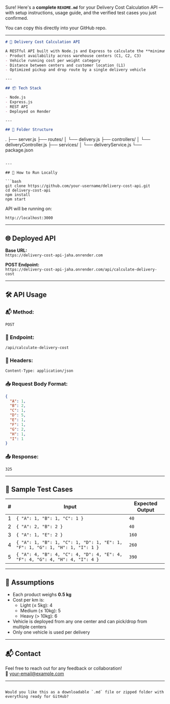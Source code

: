 Sure! Here's a **complete `README.md`** for your Delivery Cost Calculation API — with setup instructions, usage guide, and the verified test cases you just confirmed.

You can copy this directly into your GitHub repo.

---

```markdown
# 🚚 Delivery Cost Calculation API

A RESTful API built with Node.js and Express to calculate the **minimum delivery cost** for an order based on:
- Product availability across warehouse centers (C1, C2, C3)
- Vehicle running cost per weight category
- Distance between centers and customer location (L1)
- Optimized pickup and drop route by a single delivery vehicle

---

## 📦 Tech Stack

- Node.js
- Express.js
- REST API
- Deployed on Render

---

## 📁 Folder Structure

```
.
├── server.js
├── routes/
│   └── delivery.js
├── controllers/
│   └── deliveryController.js
├── services/
│   └── deliveryService.js
└── package.json
```

---

## 🚀 How to Run Locally

```bash
git clone https://github.com/your-username/delivery-cost-api.git
cd delivery-cost-api
npm install
npm start
```

API will be running on:

```
http://localhost:3000
```

---

## 🌐 Deployed API

**Base URL:**  
`https://delivery-cost-api-jaha.onrender.com`

**POST Endpoint:**  
`https://delivery-cost-api-jaha.onrender.com/api/calculate-delivery-cost`

---

## 🛠️ API Usage

### 📬 Method:
`POST`

### 🔗 Endpoint:
`/api/calculate-delivery-cost`

### 🔧 Headers:
```
Content-Type: application/json
```

### 📥 Request Body Format:
```json
{
  "A": 1,
  "B": 2,
  "C": 1,
  "D": 5,
  "E": 1,
  "F": 1,
  "G": 2,
  "H": 1,
  "I": 1
}
```

### 📤 Response:
```
325
```

---

## 🧪 Sample Test Cases

| # | Input                                                                                     | Expected Output |
|---|-------------------------------------------------------------------------------------------|-----------------|
| 1 | `{ "A": 1, "B": 1, "C": 1 }`                                                              | `40`            |
| 2 | `{ "A": 2, "B": 2 }`                                                                      | `40`            |
| 3 | `{ "A": 1, "E": 2 }`                                                                      | `160`           |
| 4 | `{ "A": 1, "B": 1, "C": 1, "D": 1, "E": 1, "F": 1, "G": 1, "H": 1, "I": 1 }`               | `260`           |
| 5 | `{ "A": 4, "B": 4, "C": 4, "D": 4, "E": 4, "F": 4, "G": 4, "H": 4, "I": 4 }`               | `390`           |

---

## 🧠 Assumptions

- Each product weighs **0.5 kg**
- Cost per km is:
  - Light (≤ 5kg): 4
  - Medium (≤ 10kg): 5
  - Heavy (> 10kg): 6
- Vehicle is deployed from any one center and can pick/drop from multiple centers
- Only one vehicle is used per delivery

---

## 📬 Contact

Feel free to reach out for any feedback or collaboration!  
📧 your-email@example.com

---

```

Would you like this as a downloadable `.md` file or zipped folder with everything ready for GitHub?